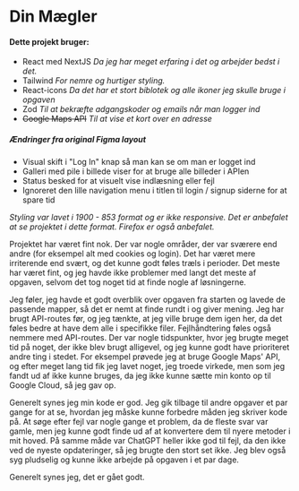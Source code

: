 # Din Mægler
#### Dette projekt bruger:
- React med NextJS
*Da jeg har meget erfaring i det og arbejder bedst i det.*
- Tailwind
*For nemre og hurtiger styling.*
- React-icons
*Da det har et stort biblotek og alle ikoner jeg skulle bruge i opgaven*
- Zod
*Til at bekræfte adgangskoder og emails når man logger ind*
- ~~Google Maps API~~
*Til at vise et kort over en adresse*

##### Ændringer fra original Figma layout
- Visual skift i "Log In" knap så man kan se om man er logget ind
- Galleri med pile i billede viser for at bruge alle billeder i APIen
- Status besked for at visuelt vise indlæsning eller fejl
- Ignoreret den lille navigation menu i titlen til login / signup siderne for at spare tid

*Styling var lavet i 1900 - 853 format og er ikke responsive. Det er anbefalet at se projektet i dette format. Firefox er også anbefalet.*

Projektet har været fint nok. Der var nogle områder, der var sværere end andre (for eksempel alt med cookies og login). Det har været mere irriterende end svært, og det kunne godt føles træls i perioder. Det meste har været fint, og jeg havde ikke problemer med langt det meste af opgaven, selvom det tog noget tid at finde nogle af løsningerne.

Jeg føler, jeg havde et godt overblik over opgaven fra starten og lavede de passende mapper, så det er nemt at finde rundt i og giver mening. Jeg har brugt API-routes før, og jeg tænkte, at jeg ville bruge dem igen her, da det føles bedre at have dem alle i specifikke filer. Fejlhåndtering føles også nemmere med API-routes. Der var nogle tidspunkter, hvor jeg brugte meget tid på noget, der ikke blev brugt alligevel, og jeg kunne godt have prioriteret andre ting i stedet. For eksempel prøvede jeg at bruge Google Maps' API, og efter meget lang tid fik jeg lavet noget, jeg troede virkede, men som jeg fandt ud af ikke kunne bruges, da jeg ikke kunne sætte min konto op til Google Cloud, så jeg gav op.

Generelt synes jeg min kode er god. Jeg gik tilbage til andre opgaver et par gange for at se, hvordan jeg måske kunne forbedre måden jeg skriver kode på. At søge efter fejl var nogle gange et problem, da de fleste svar var gamle, men jeg kunne godt finde ud af at konvertere dem til nyere metoder i mit hoved. På samme måde var ChatGPT heller ikke god til fejl, da den ikke ved de nyeste opdateringer, så jeg brugte den stort set ikke. Jeg blev også syg pludselig og kunne ikke arbejde på opgaven i et par dage.

Generelt synes jeg, det er gået godt.